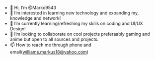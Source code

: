 - 👋 Hi, I’m @Marko9543
- 👀 I’m interested in learning new technology and expanding my, knowledge and network!
- 🌱 I’m currently learning/refreshing my skills on coding and UI/UX Design!  
- 💞️ I’m looking to collaborate on cool projects preferaably gaming and anime but open to all sources and projects.
- 📫 How to reach me through phone and email(williams.markus18@yahoo.com)

<!---
Marko9543/Marko9543 is a ✨ special ✨ repository because its `README.md` (this file) appears on your GitHub profile.
You can click the Preview link to take a look at your changes.
--->
